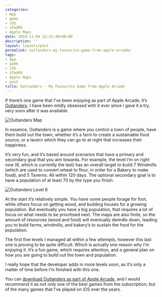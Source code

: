 ```yaml
---
categories:
- App
- game
- iOS
- iPadOS
- Apple Maps
date: 2019-11-04 22:31:40+00:00
description: ''
layout: layouts/post
permalink: outlanders-my-favourite-game-from-apple-arcade/
tags:
- App
- game
- iOS
- iPadOS
- Apple Maps
- post
title: Outlanders - My Favourite Game from Apple Arcade
---
```


<p>If there’s one game that I’ve been enjoying as part of Apple Arcade, it’s <a href="https://apps.apple.com/gb/app/outlanders/id1463407936">Outlanders</a>. I have been mildly obsessed with it ever since I gave it a try, very soon after it was available.</p>
<p><img src="https://cdn.chrishannah.me/images/2019/11/IMG_0065.png" alt="Outlanders Map"></p>
<p>In essence, Outlanders is a game where you control a town of people, have them build out the town, whether it’s a farm to create a sustainable food source, or a tavern which they can go to at night that increases their happiness.</p>
<p>It’s very fun, and it’s based around scenarios that have a primary and secondary goal that you aim towards. For example, the level I’m on right now (6, which is currently the last) has an overall target to build 7 Windmills (which are used to convert wheat to flour, in order for a Bakery to make food), and 5 Taverns. All within 120 days. The optional secondary goal is to have a population of at least 70 by the type you finish.</p>
<p><img src="https://cdn.chrishannah.me/images/2019/11/IMG_0064-1.png" alt="Outlanders Level 6"></p>
<p>At the start it’s relatively simple. You have some people forage for foot, while others focus on getting wood, and building houses for a growing population. But eventually you have a big population, that requires a lot of focus on what needs to be prioritised next. The maps are also finite, so the amount of resources (wood and food) will eventually dwindle down, leading you to build farms, windmills, and bakery’s to sustain the food for the population.</p>
<p>The first five levels I managed all within a few attempts, however this last one is proving to be quite difficult. Which is actually one reason why I’m enjoying it. It’s a fun game, which requires attention, and a general plan on how you are going to build out the town and population.</p>
<p>I really hope that the developer adds in more levels soon, as it’s only a matter of time before I’m finished with this one.</p>
<p>You can <a href="https://apps.apple.com/gb/app/outlanders/id1463407936">download Outlanders as part of Apple Arcade</a>, and I would recommend it as not only one of the best games from the subscription, but of the many games that I’ve played on iOS over the years.</p>
